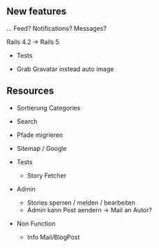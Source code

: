 ## New features

... Feed? Notifications? Messages?

Rails 4.2 -> Rails 5

* Tests

* Grab Gravatar instead auto image

## Resources

* Sortierung Categories
* Search
* Pfade migrieren
* Sitemap / Google
* Tests
  * Story Fetcher

* Admin
  * Stories sperren / melden / bearbeiten
  * Admin kann Post aendern -> Mail an Autor?

* Non Function
  * Info Mail/BlogPost


